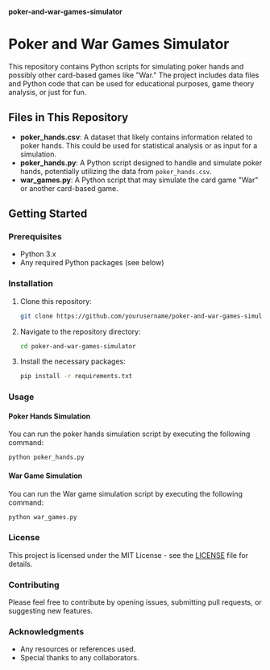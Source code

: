 **poker-and-war-games-simulator**
# Poker and War Games Simulator

This repository contains Python scripts for simulating poker hands and possibly other card-based games like "War." The project includes data files and Python code that can be used for educational purposes, game theory analysis, or just for fun.

## Files in This Repository

- **poker_hands.csv**: A dataset that likely contains information related to poker hands. This could be used for statistical analysis or as input for a simulation.
- **poker_hands.py**: A Python script designed to handle and simulate poker hands, potentially utilizing the data from `poker_hands.csv`.
- **war_games.py**: A Python script that may simulate the card game "War" or another card-based game.

## Getting Started

### Prerequisites

- Python 3.x
- Any required Python packages (see below)

### Installation

1. Clone this repository:
    ```bash
    git clone https://github.com/yourusername/poker-and-war-games-simulator.git
    ```
2. Navigate to the repository directory:
    ```bash
    cd poker-and-war-games-simulator
    ```
3. Install the necessary packages:
    ```bash
    pip install -r requirements.txt
    ```

### Usage

#### Poker Hands Simulation
You can run the poker hands simulation script by executing the following command:
```bash
python poker_hands.py
```


#### War Game Simulation
You can run the War game simulation script by executing the following command:
```bash
python war_games.py
```

### License

This project is licensed under the MIT License - see the [LICENSE](LICENSE) file for details.

### Contributing

Please feel free to contribute by opening issues, submitting pull requests, or suggesting new features.

### Acknowledgments

- Any resources or references used.
- Special thanks to any collaborators.



